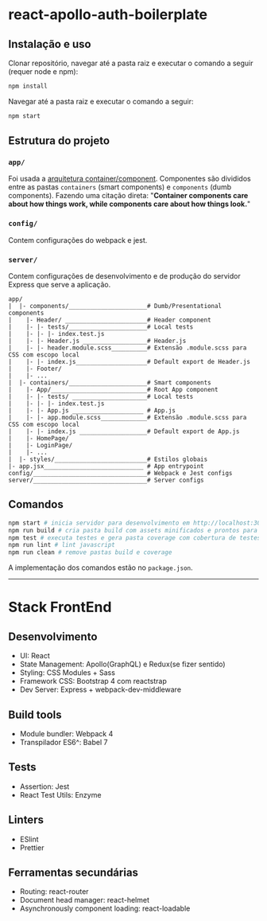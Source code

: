 # react-apollo-auth-boilerplate

## Instalação e uso
Clonar repositório, navegar até a pasta raiz e executar o comando a seguir (requer node e npm):
```sh
npm install
```
Navegar até a pasta raiz e executar o comando a seguir:
```sh
npm start
```

## Estrutura do projeto

### `app/`
Foi usada a  [arquitetura container/component](https://medium.com/@dan_abramov/smart-and-dumb-components-7ca2f9a7c7d0#.4rmjqneiw). Componentes são divididos entre as pastas `containers` (smart components) e `components` (dumb components). Fazendo uma citação direta: "**Container components care about how things work, while components care about how things look.**"
### `config/`
Contem configurações do webpack e jest.
### `server/`
Contem configurações de desenvolvimento e de produção do servidor Express que serve a aplicação.
````
app/
|  |- components/______________________# Dumb/Presentational components
|    |- Header/ _______________________# Header component
|    |- |- tests/______________________# Local tests
|    |- |- |- index.test.js
|    |- |- Header.js __________________# Header.js
|    |- |- header.module.scss__________# Extensão .module.scss para CSS com escopo local
|    |- |- index.js____________________# Default export de Header.js
|    |- Footer/ 
|    |- ...
|  |- containers/______________________# Smart components
|    |- App/___________________________# Root App component
|    |- |- tests/ _____________________# Local tests
|    |- |- |- index.test.js
|    |- |- App.js ____________________ # App.js
|    |- |- app.module.scss_____________# Extensão .module.scss para CSS com escopo local
|    |- |- index.js ___________________# Default export de App.js
|    |- HomePage/ 
|    |- LoginPage/ 
|    |- ...
|  |- styles/__________________________# Estilos globais
|- app.jsx____________________________ # App entrypoint
config/________________________________# Webpack e Jest configs
server/________________________________# Server configs
````
## Comandos

```sh
npm start # inicia servidor para desenvolvimento em http://localhost:3000
npm run build # cria pasta build com assets minificados e prontos para produção
npm test # executa testes e gera pasta coverage com cobertura de testes
npm run lint # lint javascript
npm run clean # remove pastas build e coverage
```
A implementação dos comandos estão no `package.json`.
***
# Stack FrontEnd
## Desenvolvimento
* UI: React
* State Management: Apollo(GraphQL) e Redux(se fizer sentido)
* Styling: CSS Modules + Sass
* Framework CSS: Bootstrap 4 com reactstrap
* Dev Server: Express + webpack-dev-middleware

## Build tools
* Module bundler: Webpack 4
* Transpilador ES6^: Babel 7

## Tests
* Assertion: Jest
* React Test Utils: Enzyme

## Linters
* ESlint
* Prettier

## Ferramentas secundárias
* Routing: react-router
* Document head manager: react-helmet
* Asynchronously component loading: react-loadable

